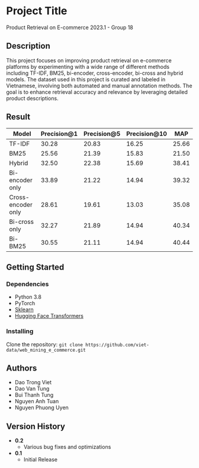 # Project Title
Product Retrieval on E-commerce 2023.1 - Group 18

## Description
This project focuses on improving product retrieval on e-commerce platforms by experimenting with a wide range of different methods including TF-IDF, BM25, bi-encoder, cross-encoder, bi-cross and hybrid models. The dataset used in this project is curated and labeled in Vietnamese, involving both automated and manual annotation methods. The goal is to enhance retrieval accuracy and relevance by leveraging detailed product descriptions.

## Result
| Model | Precision@1 | Precision@5 | Precision@10 | MAP   |
|-------|-------------|-------------|--------------|-------|
| TF-IDF | 30.28       | 20.83       | 16.25        | 25.66 |
| BM25  | 25.56       | 21.39       | 15.83        | 21.50 |
| Hybrid | 32.50      | 22.38       | 15.69        | 38.41 |
| Bi-encoder only | 33.89 | 21.22       | 14.94        | 39.32 |
| Cross-encoder only | 28.61 | 19.61 | 13.03        | 35.08 |
| Bi-cross only | 32.27 | 21.89      | 14.94        | 40.34 |
| Bi-BM25 | 30.55     | 21.11      | 14.94        | 40.44 |

## Getting Started

### Dependencies
- Python 3.8
- PyTorch
- [Sklearn](https://scikit-learn.org/stable/)
- [Hugging Face Transformers](https://huggingface.co/transformers/)

### Installing
Clone the repository: ``git clone https://github.com/viet-data/web_mining_e_commerce.git``

## Authors
- Dao Trong Viet
- Dao Van Tung
- Bui Thanh Tung
- Nguyen Anh Tuan
- Nguyen Phuong Uyen

## Version History
- **0.2**
  - Various bug fixes and optimizations
- **0.1**
  - Initial Release
